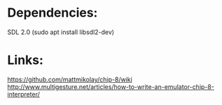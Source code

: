 # Dependencies:
SDL 2.0 (sudo apt install libsdl2-dev) 

# Links:
https://github.com/mattmikolay/chip-8/wiki
</br>
http://www.multigesture.net/articles/how-to-write-an-emulator-chip-8-interpreter/

